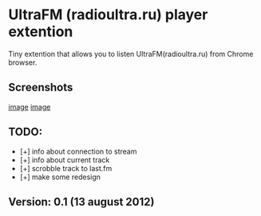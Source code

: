 # UltraFM (radioultra.ru) player extention

Tiny extention that allows you to listen UltraFM(radioultra.ru) from Chrome browser.

## Screenshots
[image](http://img17.imageshack.us/img17/6451/screenshot1si.png)
[image](http://img100.imageshack.us/img100/9991/scrennd.png)

## TODO:

* [+] info about connection to stream
* [+] info about current track
* [+] scrobble track to last.fm
* [+] make some redesign

## Version: 0.1 (13 august 2012)

